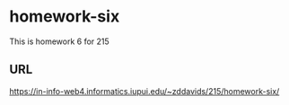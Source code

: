 # homework-six
This is homework 6 for 215

## URL
https://in-info-web4.informatics.iupui.edu/~zddavids/215/homework-six/
